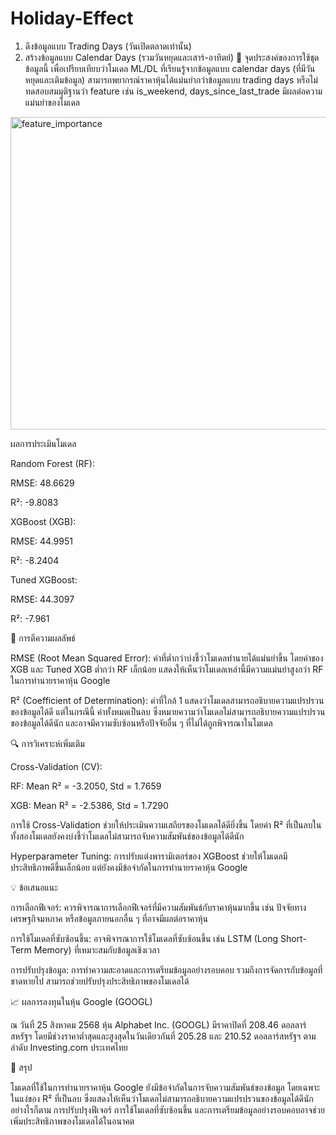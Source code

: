 # Holiday-Effect

1. ดึงข้อมูลแบบ Trading Days (วันเปิดตลาดเท่านั้น)
2. สร้างข้อมูลแบบ Calendar Days (รวมวันหยุดและเสาร์-อาทิตย์)
🎯 จุดประสงค์ของการใช้ชุดข้อมูลนี้
เพื่อเปรียบเทียบว่าโมเดล ML/DL ที่เรียนรู้จากข้อมูลแบบ calendar days (ที่มีวันหยุดและเติมข้อมูล) สามารถพยากรณ์ราคาหุ้นได้แม่นยำกว่าข้อมูลแบบ trading days หรือไม่
ทดสอบสมมุติฐานว่า feature เช่น is_weekend, days_since_last_trade มีผลต่อความแม่นยำของโมเดล

<img width="1200" height="500" alt="feature_importance" src="https://github.com/user-attachments/assets/0b62496c-5974-4fa5-af47-defebbda46ed" />




ผลการประเมินโมเดล

Random Forest (RF):

RMSE: 48.6629

R²: -9.8083

XGBoost (XGB):

RMSE: 44.9951

R²: -8.2404

Tuned XGBoost:

RMSE: 44.3097

R²: -7.961

🧠 การตีความผลลัพธ์

RMSE (Root Mean Squared Error): ค่าที่ต่ำกว่าบ่งชี้ว่าโมเดลทำนายได้แม่นยำขึ้น โดยค่าของ XGB และ Tuned XGB ต่ำกว่า RF เล็กน้อย แสดงให้เห็นว่าโมเดลเหล่านี้มีความแม่นยำสูงกว่า RF ในการทำนายราคาหุ้น Google

R² (Coefficient of Determination): ค่าที่ใกล้ 1 แสดงว่าโมเดลสามารถอธิบายความแปรปรวนของข้อมูลได้ดี แต่ในกรณีนี้ ค่าทั้งหมดเป็นลบ ซึ่งหมายความว่าโมเดลไม่สามารถอธิบายความแปรปรวนของข้อมูลได้ดีนัก และอาจมีความซับซ้อนหรือปัจจัยอื่น ๆ ที่ไม่ได้ถูกพิจารณาในโมเดล

🔍 การวิเคราะห์เพิ่มเติม

Cross-Validation (CV):

RF: Mean R² = -3.2050, Std = 1.7659

XGB: Mean R² = -2.5386, Std = 1.7290

การใช้ Cross-Validation ช่วยให้ประเมินความเสถียรของโมเดลได้ดียิ่งขึ้น โดยค่า R² ที่เป็นลบในทั้งสองโมเดลยังคงบ่งชี้ว่าโมเดลไม่สามารถจับความสัมพันธ์ของข้อมูลได้ดีนัก

Hyperparameter Tuning: การปรับแต่งพารามิเตอร์ของ XGBoost ช่วยให้โมเดลมีประสิทธิภาพดีขึ้นเล็กน้อย แต่ยังคงมีข้อจำกัดในการทำนายราคาหุ้น Google

💡 ข้อเสนอแนะ

การเลือกฟีเจอร์: ควรพิจารณาการเลือกฟีเจอร์ที่มีความสัมพันธ์กับราคาหุ้นมากขึ้น เช่น ปัจจัยทางเศรษฐกิจมหภาค หรือข้อมูลภายนอกอื่น ๆ ที่อาจมีผลต่อราคาหุ้น

การใช้โมเดลที่ซับซ้อนขึ้น: อาจพิจารณาการใช้โมเดลที่ซับซ้อนขึ้น เช่น LSTM (Long Short-Term Memory) ที่เหมาะสมกับข้อมูลเชิงเวลา

การปรับปรุงข้อมูล: การทำความสะอาดและการเตรียมข้อมูลอย่างรอบคอบ รวมถึงการจัดการกับข้อมูลที่ขาดหายไป สามารถช่วยปรับปรุงประสิทธิภาพของโมเดลได้

📈 ผลการลงทุนในหุ้น Google (GOOGL)

ณ วันที่ 25 สิงหาคม 2568 หุ้น Alphabet Inc. (GOOGL) มีราคาปิดที่ 208.46 ดอลลาร์สหรัฐฯ โดยมีช่วงราคาต่ำสุดและสูงสุดในวันเดียวกันที่ 205.28 และ 210.52 ดอลลาร์สหรัฐฯ ตามลำดับ 
Investing.com ประเทศไทย

🧩 สรุป

โมเดลที่ใช้ในการทำนายราคาหุ้น Google ยังมีข้อจำกัดในการจับความสัมพันธ์ของข้อมูล โดยเฉพาะในแง่ของ R² ที่เป็นลบ ซึ่งแสดงให้เห็นว่าโมเดลไม่สามารถอธิบายความแปรปรวนของข้อมูลได้ดีนัก อย่างไรก็ตาม การปรับปรุงฟีเจอร์ การใช้โมเดลที่ซับซ้อนขึ้น และการเตรียมข้อมูลอย่างรอบคอบอาจช่วยเพิ่มประสิทธิภาพของโมเดลได้ในอนาคต


